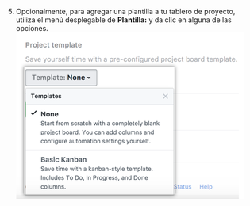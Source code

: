 5. Opcionalmente, para agregar una plantilla a tu tablero de proyecto, utiliza el menú desplegable de **Plantilla:** y da clic en alguna de las opciones. ![Menú desplegable mostrando las opciones de plantilla para el tablero de proyecto](/assets/images/help/projects/project_board_template_drop_down_menu.png)
